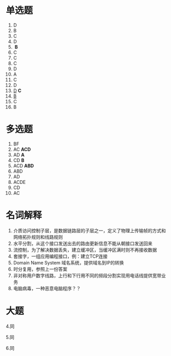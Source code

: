 # 单选题

1. D
2. B
3. C
4. D
5. ​          **B**
6. C
7. C
8. C
9. D
10. A
11. C
12. D
13. <u>D</u>        **C**
14. <u>B</u>
15. C
16. B

# 多选题

1. BF
2. AC        **ACD**
3. AD        **A**
4. CD        **B**
5. ACD      **ABD**
6. ABD
7. AD
8. ACDE
9. CD
10. AC

# 名词解释

1. 介质访问控制子层，是数据链路层的子层之一，定义了物理上传输帧的方式和网络拓扑规则和线路规则
2. 水平分割，从这个接口发送出去的路由更新信息不能从朝接口发送回来
3. 流控制，为了解决数据丢失，建立缓冲区，当缓冲区满时则不再接收数据
4. 套接字，一组应用编程接口，例：建立TCP连接
5. Domain Name System  域名系统，提供域名到IP的转换
6. 时分复用，参照上一份答案
7. 非对称用户数字线路，上行和下行用不同的频段分割实现用电话线提供宽带业务
8. 电脑病毒，一种恶意电脑程序？？

# 大题

4.同

5.同

6.同

